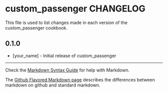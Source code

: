 custom_passenger CHANGELOG
==========================

This file is used to list changes made in each version of the custom_passenger cookbook.

0.1.0
-----
- [your_name] - Initial release of custom_passenger

- - -
Check the [Markdown Syntax Guide](http://daringfireball.net/projects/markdown/syntax) for help with Markdown.

The [Github Flavored Markdown page](http://github.github.com/github-flavored-markdown/) describes the differences between markdown on github and standard markdown.
